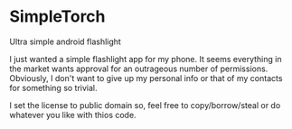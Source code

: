 SimpleTorch
===========

Ultra simple android flashlight

I just wanted a simple flashlight app for my phone. It seems everything in the market wants approval for an outrageous number of permissions. Obviously, I don't want to give up my personal info or that of my contacts for something so trivial.

I set the license to public domain so, feel free to copy/borrow/steal or do whatever you like with thios code.
